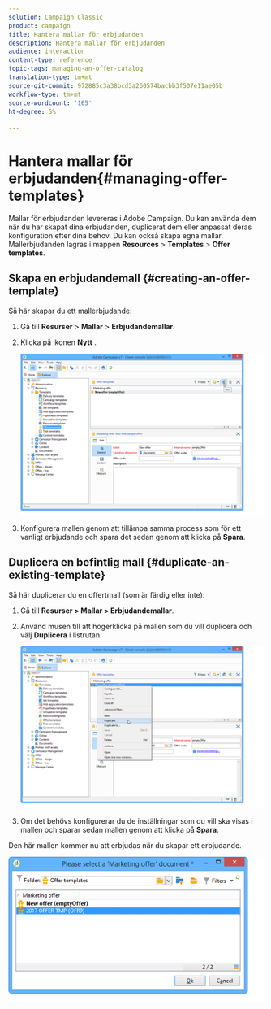 ```yaml
---
solution: Campaign Classic
product: campaign
title: Hantera mallar för erbjudanden
description: Hantera mallar för erbjudanden
audience: interaction
content-type: reference
topic-tags: managing-an-offer-catalog
translation-type: tm+mt
source-git-commit: 972885c3a38bcd3a260574bacbb3f507e11ae05b
workflow-type: tm+mt
source-wordcount: '165'
ht-degree: 5%

---
```



# Hantera mallar för erbjudanden{#managing-offer-templates}

Mallar för erbjudanden levereras i Adobe Campaign. Du kan använda dem när du har skapat dina erbjudanden, duplicerat dem eller anpassat deras konfiguration efter dina behov. Du kan också skapa egna mallar. Mallerbjudanden lagras i mappen **Resources** > **Templates** > **Offer templates**.

## Skapa en erbjudandemall {#creating-an-offer-template}

Så här skapar du ett mallerbjudande:

1. Gå till **Resurser** > **Mallar** > **Erbjudandemallar**.
1. Klicka på ikonen **Nytt** .

   ![](assets/offer_model_001.png)

1. Konfigurera mallen genom att tillämpa samma process som för ett vanligt erbjudande och spara det sedan genom att klicka på **Spara**.

## Duplicera en befintlig mall {#duplicate-an-existing-template}

Så här duplicerar du en offertmall (som är färdig eller inte):

1. Gå till **Resurser > Mallar > Erbjudandemallar**.
1. Använd musen till att högerklicka på mallen som du vill duplicera och välj **Duplicera** i listrutan.

   ![](assets/offer_model_002.png)

1. Om det behövs konfigurerar du de inställningar som du vill ska visas i mallen och sparar sedan mallen genom att klicka på **Spara**.

Den här mallen kommer nu att erbjudas när du skapar ett erbjudande.

![](assets/offer_modelcreated_001.png)

